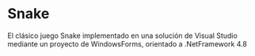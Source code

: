 # Snake
El clásico juego Snake implementado en una solución de Visual Studio mediante un proyecto de WindowsForms, orientado a .NetFramework 4.8

